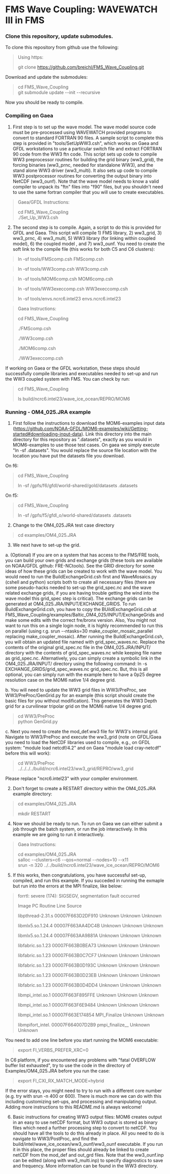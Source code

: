 # FMS Wave Coupling: WAVEWATCH III in FMS

### Clone this repository, update submodules.

To clone this repository from github use the following:

> Using https:
> 
> git clone https://github.com/breichl/FMS_Wave_Coupling.git

Download and update the submodules:

> cd FMS_Wave_Coupling  
> git submodule update --init --recursive

Now you should be ready to compile.

### Compiling on Gaea

1. First step is to set up the wave model.  The wave model source code must be pre-processed using WAVEWATCH provided programs to convert to standard FORTRAN 90 files.  A sample script to complete this step is provided in "tools/SetUpWW3.csh", which works on Gaea and GFDL workstations to use a particular switch file and extract FORTRAN 90 code from the WW3 ftn code.  This script sets up code to compile WW3 preprocessor routines for building the grid binary (ww3_grid), the forcing binaries (ww3_prnc, needed for standalone WW3), and the stand alone WW3 driver (ww3_multi).  It also sets up code to compile WW3 postprocessor routines for converting the output binary into NetCDF (ww3_ounf).  Note that the wave model needs to know a valid compiler to unpack its "ftn" files into "f90" files, but you shouldn't need to use the same fortran compiler that you will use to create executables.

> Gaea/GFDL Instructions:
>
> cd FMS_Wave_Coupling  
> ./Set_Up_WW3.csh

2. The second step is to compile.  Again, a script to do this is provided for GFDL and Gaea.  This script will compile 1) FMS library, 2) ww3_grid, 3) ww3_prnc, 4) ww3_multi, 5) WW3 library (for linking within coupled model), 6) the coupled model , and 7) ww3_ounf. You need to create the soft link to the compile file (this works for both C5 and C6 clusters):
>ln -sf tools/FMScomp.csh FMScomp.csh

>ln -sf tools/WW3comp.csh WW3comp.csh

>ln -sf tools/MOM6comp.csh MOM6comp.csh

>ln -sf tools/WW3execcomp.csh WW3execcomp.csh
>
>ln -sf tools/envs.ncrc6.intel23 envs.ncrc6.intel23


> Gaea Instructions:
>
> cd FMS_Wave_Coupling
> 
> ./FMScomp.csh
> 
> ./WW3comp.csh
> 
> ./MOM6comp.csh
> 
> ./WW3execcomp.csh


If working on Gaea or the GFDL workstation, these steps should successfully compile libraries and executables needed to set-up and run the WW3 coupled system with FMS. You can check by run:
>cd FMS_Wave_Coupling
>
>ls build/ncrc6.intel23/wave_ice_ocean/REPRO/MOM6

### Running - OM4_025.JRA example

1. First follow the instructions to download the MOM6-examples input data (https://github.com/NOAA-GFDL/MOM6-examples/wiki/Getting-started#downloading-input-data).  Link this directory into the main directory for this repository as ".datasets", exactly as you would in MOM6-examples to use those test cases.  On gaea we simply execute "ln -sf <see location below> .datasets".  You would replace the source file location with the location you have put the datasets file you download.

On f6:  
>cd FMS_Wave_Coupling
>
>ln -sf /gpfs/f6/gfdl/world-shared/gold/datasets .datasets

On f5:  
>cd FMS_Wave_Coupling
>
>ln -sf /gpfs/f5/gfdl_o/world-shared/datasets .datasets

2. Change to the OM4_025.JRA test case directory

> cd examples/OM4_025.JRA

3. We next have to set-up the grid.

a. (Optional) If you are on a system that has access to the FMS/FRE tools, you can build your own grids and exchange grids (these tools are available on NOAA/GFDL github: FRE-NCtools).  See the GRID directory for some ideas of how these grids can be created to work with the wave model.  You would need to run the BuildExchangeGrid.csh first and WaveMosaics.py (cshell and python) scripts both to create all necesssary files (there are some pseudo-hacks needed to set-up the grid_spec.nc and the wave related exchange grids, if you are having trouble getting the wind into the wave model this grid_spec step is critical). The exchange grids can be generated at OM4_025.JRA/INPUT/EXCHANGE_GRIDS. To run BuildExchangeGrid.csh, you have to copy the BUildExchangeGrid.csh at FMS_Wave_Coupling/examples/Baltic_OM4_025/INPUT/ExchangeGrids and make some edits with the correct fre/bronx version. Also, You might not want to run this on a single login node, it is highly recommended to run this on parallel (using r.g. srun --ntasks=30 make_coupler_mosaic_parallel replacing make_coupler_mosaic). After running the BuildExchangeGrid.csh, you will obtain an updated file named with grid_spec_waves.nc. Replace the contents of the original grid_spec.nc file in the OM4_025.JRA/INPUT/ directory with the contents of grid_spec_waves.nc while keeping file name as grid_spec.nc. Alternatively, you can simply create a symbolic link in the OM4_025.JRA/INPUT/ directory using the following command: ln -s EXCHANGE_GRIDS/grid_spec_waves.nc grid_spec.nc. But, this is all optional, you can simply run with the example here to have a 0p25 degree resolution case on the MOM6 native 1/4 degree grid.  

b. You will need to update the WW3 grid files in WW3/PreProc, see WW3/PreProc/GenGrid.py for an example (this script should create the basic files for you without modification). This generates the WW3 Depth grid for a curvilinear tripolar grid on the MOM6 native 1/4 degree grid.  

> cd WW3/PreProc  
> python GenGrid.py

c. Next you need to create the mod_def.ww3 file for WW3's internal grid.  Navigate to WW3/PreProc and execute the ww3_grid (note on GFDL/Gaea you need to load the NetCDF libraries used to compile, e.g., on GFDL system: "module load netcdf/4.2" and on Gaea "module load cray-netcdf" before this will work):

> cd WW3/PreProc  
> ../../../../build/ncrc6.intel23/ww3_grid/REPRO/ww3_grid

Please replace "ncrc6.intel23" with your compiler environment.

2. Don't forget to create a RESTART directory within the OM4_025.JRA example directory:
>cd examples/OM4_025.JRA
>
> mkdir RESTART

4.  Now we should be ready to run.  To run on Gaea we can either submit a job through the batch system, or run the job interactively.  In this example we are going to run it interactively.

> Gaea Instructions:
>
> cd examples/OM4_025.JRA  
> salloc --clusters=c6 --qos=normal --nodes=10 --x11  
> srun -n 320 ../../build/ncrc6.intel23/wave_ice_ocean/REPRO/MOM6

5.  If this works, then congratulations, you have successful set-up, compiled, and run this example. If you succeded in running the exmaple but run into the errors at the MPI finalize, like below:
>forrtl: severe (174): SIGSEGV, segmentation fault occurred
>
>Image              PC                Routine            Line        Source
>         
>libpthread-2.31.s  00007F663D2DF910  Unknown               Unknown  Unknown
>
>libmlx5.so.1.24.4  00007F663AA4DC4B  Unknown               Unknown  Unknown
>
>libmlx5.so.1.24.4  00007F663AA9881A  Unknown               Unknown  Unknown
>
>libfabric.so.1.23  00007F663B0BEA73  Unknown               Unknown  Unknown
>
>libfabric.so.1.23  00007F663B0C7CF7  Unknown               Unknown  Unknown
>
>libfabric.so.1.23  00007F663B0D193C  Unknown               Unknown  Unknown
>
>libfabric.so.1.23  00007F663B0D23EB  Unknown               Unknown  Unknown
>
>libfabric.so.1.23  00007F663B0D4DD4  Unknown               Unknown  Unknown
>
>libmpi_intel.so.1  00007F663F895FFE  Unknown               Unknown  Unknown
>
>libmpi_intel.so.1  00007F663F6E9484  Unknown               Unknown  Unknown
>
>libmpi_intel.so.1  00007F663E174854  MPI_Finalize          Unknown  Unknown
>
>libmpifort_intel.  00007F664007D2B9  pmpi_finalize__       Unknown  Unknown

You need to add one line before you start running the MOM6 executable: 

>export FI_VERBS_PREFER_XRC=0
>
In C6 platform, if you encountered any problems with "fatal OVERFLOW buffer list exhausted", try to use the code in the directory of Examples/OM4_025.JRA before you run the case:

>export FI_CXI_RX_MATCH_MODE=hybrid

If the error stays, you might need to try to run with a different core number (e.g. try with srun -n 400 or 600). There is much more we can do with this including customizing set-ups, and processing and manipulating output.  Adding more instructions to this README.md is always welcome!

6. Basic instructions for creating WW3 output files:  MOM6 creates output in an easy to use netCDF format, but WW3 output is stored as binary files which need a further processing step to convert to netCDF.  You should have all the tools to do this already in place.  All you need to do is navigate to WW3/PostProc, and find the build/intel/wave_ice_ocean/ww3_ounf/ww3_ounf executable.  If you run it in this place, the proper files should already be linked to create netCDF from the mod_def and out_grd files.  Note that the ww3_ounf.inp can be edited (along with ww3_multi.inp) to specify diagnostics to save and frequency.  More information can be found in the WW3 directory.
